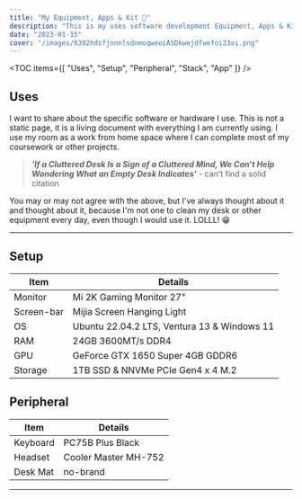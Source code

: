 ```yaml
---
title: "My Equipment, Apps & Kit 🖤"
description: "This is my uses software development Equipment, Apps & Kit!"
date: "2023-01-15"
cover: "/images/8392hdsfjnnnlsdnmoqweoiASDkwejdfwefoi23oi.png"
---
```


<TOC items={[ "Uses", "Setup", "Peripheral", "Stack", "App" ]} />

## Uses

I want to share about the specific software or hardware I use. This is not a static page, it is a living document with everything I am currently using. I use my room as a work from home space where I can complete most of my coursework or other projects.


> **_'If a Cluttered Desk Is a Sign of a Cluttered Mind, We Can’t Help Wondering What an Empty Desk Indicates'_** - can't find a solid citation

You may or may not agree with the above, but I've always thought about it and thought about it, because I'm not one to clean my desk or other equipment every day, even though I would use it. LOLLL! 😁

---


## Setup

| Item       | Details                                     |
| -----------| ------------------------------------------- |
| Monitor    | Mi 2K Gaming Monitor 27"                    |
| Screen-bar | Mijia Screen Hanging Light                  |
| OS         | Ubuntu 22.04.2 LTS, Ventura 13 & Windows 11 |
| RAM        | 24GB 3600MT/s DDR4                          |
| GPU        | GeForce GTX 1650 Super 4GB GDDR6            |
| Storage    | 1TB SSD & NNVMe PCIe Gen4 x 4 M.2           |

## Peripheral

| Item      | Details                                       |
| ----------| --------------------------------------------- |
| Keyboard  | PC75B Plus Black                              |
| Headset   | Cooler Master MH-752                          |
| Desk Mat  | no-brand                                      |

---
